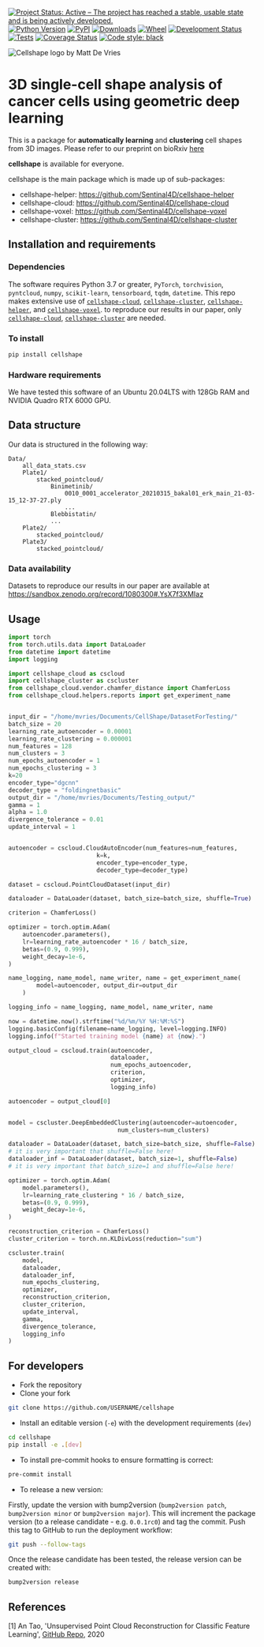 [![Project Status: Active – The project has reached a stable, usable
state and is being actively
developed.](https://www.repostatus.org/badges/latest/active.svg)](https://www.repostatus.org/#active)
[![Python Version](https://img.shields.io/pypi/pyversions/cellshape.svg)](https://pypi.org/project/cellshape)
[![PyPI](https://img.shields.io/pypi/v/cellshape.svg)](https://pypi.org/project/cellshape)
[![Downloads](https://pepy.tech/badge/cellshape)](https://pepy.tech/project/cellshape)
[![Wheel](https://img.shields.io/pypi/wheel/cellshape.svg)](https://pypi.org/project/cellshape)
[![Development Status](https://img.shields.io/pypi/status/cellshape.svg)](https://github.com/Sentinal4D/cellshape)
[![Tests](https://img.shields.io/github/workflow/status/Sentinal4D/cellshape/tests)](
    https://github.com/Sentinal4D/cellshape/actions)
[![Coverage Status](https://coveralls.io/repos/github/Sentinal4D/cellshape/badge.svg?branch=master)](https://coveralls.io/github/Sentinal4D/cellshape?branch=master)
[![Code style: black](https://img.shields.io/badge/code%20style-black-000000.svg)](https://github.com/psf/black)

<img src="https://github.com/Sentinal4D/cellshape/blob/main/img/cellshape.png" 
     alt="Cellshape logo by Matt De Vries">

# 3D single-cell shape analysis of cancer cells using geometric deep learning


This is a package for **automatically learning** and **clustering** cell
shapes from 3D images. Please refer to our preprint on bioRxiv [here](https://www.biorxiv.org/content/10.1101/2022.06.17.496550v1)

**cellshape** is available for everyone.

cellshape is the main package which is made up of sub-packages:
- cellshape-helper: <https://github.com/Sentinal4D/cellshape-helper>
- cellshape-cloud: <https://github.com/Sentinal4D/cellshape-cloud> 
- cellshape-voxel: <https://github.com/Sentinal4D/cellshape-voxel>
- cellshape-cluster: <https://github.com/Sentinal4D/cellshape-cluster>

## Installation and requirements
### Dependencies
The software requires Python 3.7 or greater, `PyTorch`, `torchvision`, `pyntcloud`, `numpy`, `scikit-learn`, `tensorboard`, `tqdm`, `datetime`. This repo makes extensive use of [`cellshape-cloud`](https://github.com/Sentinal4D/cellshape-cloud), [`cellshape-cluster`](https://github.com/Sentinal4D/cellshape-cluster), [`cellshape-helper`](https://github.com/Sentinal4D/cellshape-helper), and [`cellshape-voxel`](https://github.com/Sentinal4D/cellshape-voxel). to reproduce our results in our paper, only [`cellshape-cloud`](https://github.com/Sentinal4D/cellshape-cloud), [`cellshape-cluster`](https://github.com/Sentinal4D/cellshape-cluster) are needed.

### To install
```bash
pip install cellshape
```

### Hardware requirements
We have tested this software of an Ubuntu 20.04LTS with 128Gb RAM and NVIDIA Quadro RTX 6000 GPU.

## Data structure

Our data is structured in the following way:

```
Data/
    all_data_stats.csv
    Plate1/
        stacked_pointcloud/
            Binimetinib/
                0010_0001_accelerator_20210315_bakal01_erk_main_21-03-15_12-37-27.ply
                ...
            Blebbistatin/
            ...
    Plate2/
        stacked_pointcloud/
    Plate3/
        stacked_pointcloud/
```
### Data availability
Datasets to reproduce our results in our paper are available at https://sandbox.zenodo.org/record/1080300#.YsX7f3XMIaz

## Usage
```python
import torch
from torch.utils.data import DataLoader
from datetime import datetime
import logging

import cellshape_cloud as cscloud
import cellshape_cluster as cscluster
from cellshape_cloud.vendor.chamfer_distance import ChamferLoss
from cellshape_cloud.helpers.reports import get_experiment_name


input_dir = "/home/mvries/Documents/CellShape/DatasetForTesting/"
batch_size = 20
learning_rate_autoencoder = 0.00001
learning_rate_clustering = 0.000001
num_features = 128
num_clusters = 3
num_epochs_autoencoder = 1
num_epochs_clustering = 3
k=20
encoder_type="dgcnn"
decoder_type = "foldingnetbasic"
output_dir = "/home/mvries/Documents/Testing_output/"
gamma = 1
alpha = 1.0
divergence_tolerance = 0.01
update_interval = 1


autoencoder = cscloud.CloudAutoEncoder(num_features=num_features, 
                         k=k,
                         encoder_type=encoder_type,
                         decoder_type=decoder_type)

dataset = cscloud.PointCloudDataset(input_dir)

dataloader = DataLoader(dataset, batch_size=batch_size, shuffle=True)

criterion = ChamferLoss()

optimizer = torch.optim.Adam(
    autoencoder.parameters(),
    lr=learning_rate_autoencoder * 16 / batch_size,
    betas=(0.9, 0.999),
    weight_decay=1e-6,
)

name_logging, name_model, name_writer, name = get_experiment_name(
        model=autoencoder, output_dir=output_dir
    )

logging_info = name_logging, name_model, name_writer, name

now = datetime.now().strftime("%d/%m/%Y %H:%M:%S")
logging.basicConfig(filename=name_logging, level=logging.INFO)
logging.info(f"Started training model {name} at {now}.")

output_cloud = cscloud.train(autoencoder, 
                             dataloader,
                             num_epochs_autoencoder, 
                             criterion, 
                             optimizer,
                             logging_info)

autoencoder = output_cloud[0]


model = cscluster.DeepEmbeddedClustering(autoencoder=autoencoder, 
                               num_clusters=num_clusters)

dataloader = DataLoader(dataset, batch_size=batch_size, shuffle=False) 
# it is very important that shuffle=False here!
dataloader_inf = DataLoader(dataset, batch_size=1, shuffle=False) 
# it is very important that batch_size=1 and shuffle=False here!

optimizer = torch.optim.Adam(
    model.parameters(),
    lr=learning_rate_clustering * 16 / batch_size,
    betas=(0.9, 0.999),
    weight_decay=1e-6,
)

reconstruction_criterion = ChamferLoss()
cluster_criterion = torch.nn.KLDivLoss(reduction="sum")

cscluster.train(
    model,
    dataloader,
    dataloader_inf,
    num_epochs_clustering,
    optimizer,
    reconstruction_criterion,
    cluster_criterion,
    update_interval,
    gamma,
    divergence_tolerance,
    logging_info
)
```

## For developers
* Fork the repository
* Clone your fork
```bash
git clone https://github.com/USERNAME/cellshape
```
* Install an editable version (`-e`) with the development requirements (`dev`)
```bash
cd cellshape
pip install -e .[dev] 
```
* To install pre-commit hooks to ensure formatting is correct:
```bash
pre-commit install
```

* To release a new version:

Firstly, update the version with bump2version (`bump2version patch`, 
`bump2version minor` or `bump2version major`). This will increment the 
package version (to a release candidate - e.g. `0.0.1rc0`) and tag the 
commit. Push this tag to GitHub to run the deployment workflow:

```bash
git push --follow-tags
```

Once the release candidate has been tested, the release version can be created with:

```bash
bump2version release
```

## References
[1] An Tao, 'Unsupervised Point Cloud Reconstruction for Classific Feature Learning', [GitHub Repo](https://github.com/AnTao97/UnsupervisedPointCloudReconstruction), 2020
